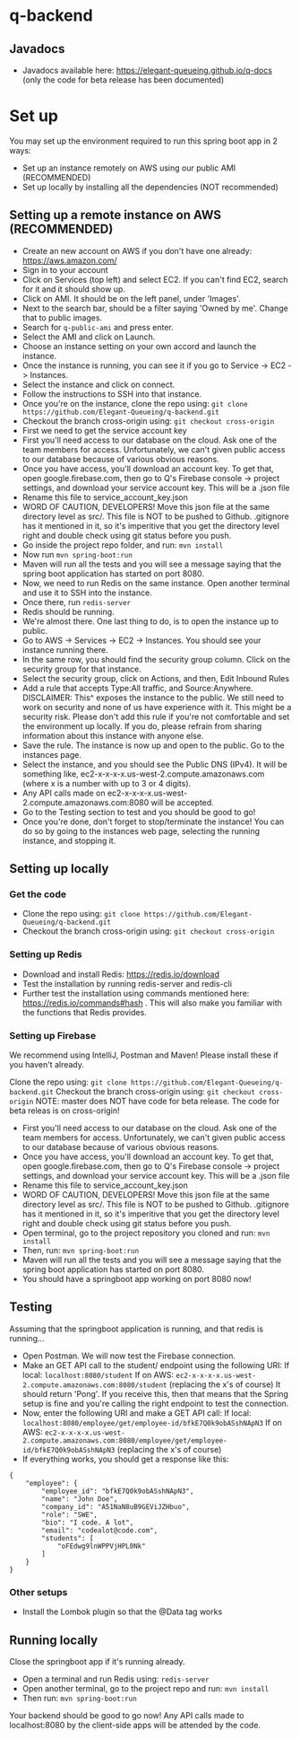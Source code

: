 # q-backend

## Javadocs
- Javadocs available here: https://elegant-queueing.github.io/q-docs (only the code for beta release has been documented)

# Set up

You may set up the environment required to run this spring boot app in 2 ways:
- Set up an instance remotely on AWS using our public AMI (RECOMMENDED)
- Set up locally by installing all the dependencies (NOT recommended)

## Setting up a remote instance on AWS (RECOMMENDED)
- Create an new account on AWS if you don't have one already: https://aws.amazon.com/
- Sign in to your account
- Click on Services (top left) and select EC2. If you can't find EC2, search for it and it should show up.
- Click on AMI. It should be on the left panel, under 'Images'.
- Next to the search bar, should be a filter saying 'Owned by me'. Change that to public images.
- Search for ```q-public-ami``` and press enter.
- Select the AMI and click on Launch.
- Choose an instance setting on your own accord and launch the instance.
- Once the instance is running, you can see it if you go to Service -> EC2 -> Instances.
- Select the instance and click on connect.
- Follow the instructions to SSH into that instance.
- Once you're on the instance, clone the repo using: ```git clone https://github.com/Elegant-Queueing/q-backend.git```
- Checkout the branch cross-origin using: ```git checkout cross-origin```
- First we need to get the service account key
- First you'll need access to our database on the cloud. Ask one of the team members for access. Unfortunately, we can't given public access to our database because of various obvious reasons.
- Once you have access, you'll download an account key. To get that, open google.firebase.com, then go to Q's Firebase console -> project settings, and download your service account key. This will be a .json file
- Rename this file to service_account_key.json
- WORD OF CAUTION, DEVELOPERS! Move this json file at the same directory level as src/. This file is NOT to be pushed to Github. .gitignore has it mentioned in it, so it's imperitive that you get the directory level right and double check using git status before you push.
- Go inside the project repo folder, and run: ```mvn install```
- Now run ```mvn spring-boot:run```
- Maven will run all the tests and you will see a message saying that the spring boot application has started on port 8080.
- Now, we need to run Redis on the same instance. Open another terminal and use it to SSH into the instance.
- Once there, run ```redis-server```
- Redis should be running.
- We're almost there. One last thing to do, is to open the instance up to public.
- Go to AWS -> Services -> EC2 -> Instances. You should see your instance running there.
- In the same row, you should find the security group column. Click on the security group for that instance.
- Select the security group, click on Actions, and then, Edit Inbound Rules
- Add a rule that accepts Type:All traffic, and Source:Anywhere.
DISCLAIMER: This^ exposes the instance to the public. We still need to work on security and none of us have experience with it. This might be a security risk. Please don't add this rule if you're not comfortable and set the environment up locally. If you do, please refrain from sharing information about this instance with anyone else.
- Save the rule. The instance is now up and open to the public. Go to the instances page.
- Select the instance, and you should see the Public DNS (IPv4). It will be something like, ec2-x-x-x-x.us-west-2.compute.amazonaws.com (where x is a number with up to 3 or 4 digits).
- Any API calls made on ec2-x-x-x-x.us-west-2.compute.amazonaws.com:8080 will be accepted.
- Go to the Testing section to test and you should be good to go!
- Once you're done, don't forget to stop/terminate the instance! You can do so by going to the instances web page, selecting the running instance, and stopping it.

## Setting up locally

### Get the code
- Clone the repo using: ```git clone https://github.com/Elegant-Queueing/q-backend.git```
- Checkout the branch cross-origin using: ```git checkout cross-origin```

### Setting up Redis

- Download and install Redis: https://redis.io/download
- Test the installation by running redis-server and redis-cli
- Further test the installation using commands mentioned here: https://redis.io/commands#hash . This will also make you familiar with the functions that Redis provides.

### Setting up Firebase

We recommend using IntelliJ, Postman and Maven! Please install these if you haven't already.

Clone the repo using: ```git clone https://github.com/Elegant-Queueing/q-backend.git```
Checkout the branch cross-origin using: ```git checkout cross-origin```
NOTE: master does NOT have code for beta release. The code for beta releas is on cross-origin!

- First you'll need access to our database on the cloud. Ask one of the team members for access. Unfortunately, we can't given public access to our database because of various obvious reasons.
- Once you have access, you'll download an account key. To get that, open google.firebase.com, then go to Q's Firebase console -> project settings, and download your service account key. This will be a .json file
- Rename this file to service_account_key.json
- WORD OF CAUTION, DEVELOPERS! Move this json file at the same directory level as src/. This file is NOT to be pushed to Github. .gitignore has it mentioned in it, so it's imperitive that you get the directory level right and double check using git status before you push.
- Open terminal, go to the project repository you cloned and run: ```mvn install```
- Then, run: ```mvn spring-boot:run```
- Maven will run all the tests and you will see a message saying that the spring boot application has started on port 8080.
- You should have a springboot app working on port 8080 now!

## Testing
Assuming that the springboot application is running, and that redis is running...
- Open Postman. We will now test the Firebase connection.
- Make an GET API call to the student/ endpoint using the following URI:
If local: ```localhost:8080/student```
If on AWS: ```ec2-x-x-x-x.us-west-2.compute.amazonaws.com:8080/student``` (replacing the x's of course)
It should return 'Pong'. If you receive this, then that means that the Spring setup is fine and you're calling the right endpoint to test the connection.
- Now, enter the following URI and make a GET API call: 
If local: ```localhost:8080/employee/get/employee-id/bfkE7Q0k9obASshNApN3```
If on AWS: ```ec2-x-x-x-x.us-west-2.compute.amazonaws.com:8080/employee/get/employee-id/bfkE7Q0k9obASshNApN3``` (replacing the x's of course)
- If everything works, you should get a response like this:
```
{
    "employee": {
        "employee_id": "bfkE7Q0k9obASshNApN3",
        "name": "John Doe",
        "company_id": "A51NaN8uB9GEViJZHbuo",
        "role": "SWE",
        "bio": "I code. A lot",
        "email": "codealot@code.com",
        "students": [
            "oFEdwg9lnWPPVjHPL0Nk"
        ]
    }
}
```

### Other setups
- Install the Lombok plugin so that the @Data tag works

## Running locally
Close the springboot app if it's running already.
- Open a terminal and run Redis using: ```redis-server```
- Open another terminal, go to the project repo and run: ```mvn install```
- Then run: ```mvn spring-boot:run```

Your backend should be good to go now! Any API calls made to localhost:8080 by the client-side apps will be attended by the code.

